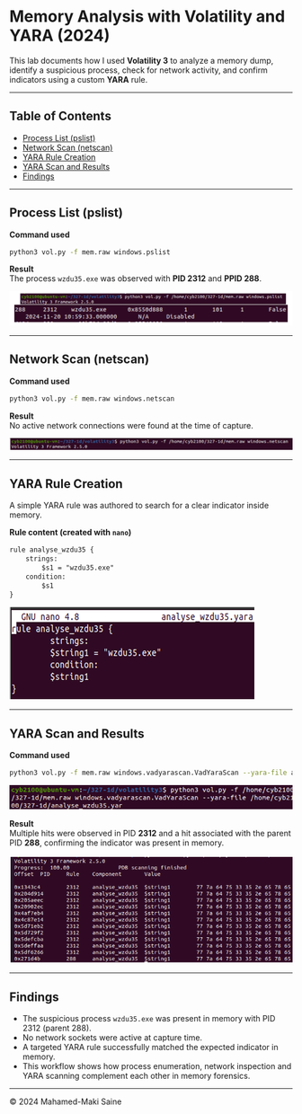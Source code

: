 # Memory Analysis with Volatility and YARA (2024)

This lab documents how I used **Volatility 3** to analyze a memory dump, identify a suspicious process, check for network activity, and confirm indicators using a custom **YARA** rule.

---

## Table of Contents
- [Process List (pslist)](#process-list-pslist)
- [Network Scan (netscan)](#network-scan-netscan)
- [YARA Rule Creation](#yara-rule-creation)
- [YARA Scan and Results](#yara-scan-and-results)
- [Findings](#findings)

---

## Process List (pslist)

**Command used**
```bash
python3 vol.py -f mem.raw windows.pslist
```

**Result**  
The process `wzdu35.exe` was observed with **PID 2312** and **PPID 288**.

![Volatility pslist](screenshots/volatility_pslist_wzdu35.png)

---

## Network Scan (netscan)

**Command used**
```bash
python3 vol.py -f mem.raw windows.netscan
```

**Result**  
No active network connections were found at the time of capture.

![Volatility netscan](screenshots/volatility_netscan_empty.png)

---

## YARA Rule Creation

A simple YARA rule was authored to search for a clear indicator inside memory.

**Rule content (created with `nano`)**
```yara
rule analyse_wzdu35 {
    strings:
        $s1 = "wzdu35.exe"
    condition:
        $s1
}
```

![YARA file content](screenshots/yarafile_content.png)

---

## YARA Scan and Results

**Command used**
```bash
python3 vol.py -f mem.raw windows.vadyarascan.VadYaraScan --yara-file analyse_wzdu35.yar
```

![YARA scan command](screenshots/volatility_yarascan_command.png)

**Result**  
Multiple hits were observed in PID **2312** and a hit associated with the parent PID **288**, confirming the indicator was present in memory.

![YARA scan results](screenshots/yarascan_results.png)

---

## Findings

- The suspicious process `wzdu35.exe` was present in memory with PID 2312 (parent 288).
- No network sockets were active at capture time.
- A targeted YARA rule successfully matched the expected indicator in memory.
- This workflow shows how process enumeration, network inspection and YARA scanning complement each other in memory forensics.

---

© 2024 Mahamed-Maki Saine

